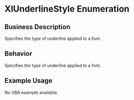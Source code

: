 # XlUnderlineStyle Enumeration

## Business Description
Specifies the type of underline applied to a font.

## Behavior
Specifies the type of underline applied to a font.

## Example Usage
No VBA example available.